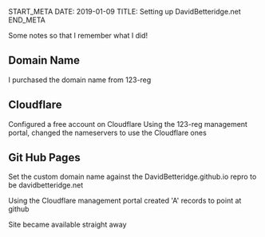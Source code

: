 START_META
DATE: 2019-01-09
TITLE: Setting up DavidBetteridge.net
END_META


Some notes so that I remember what I did!

## Domain Name
I purchased the domain name from 123-reg

## Cloudflare
Configured a free account on Cloudflare
Using the 123-reg management portal,  changed the nameservers to use the Cloudflare ones

## Git Hub Pages
Set the custom domain name against the DavidBetteridge.github.io repro to be davidbetteridge.net

Using the Cloudflare management portal created 'A' records to point at github

Site became available straight away
